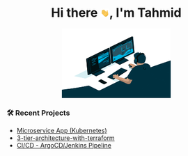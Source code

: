 <h1 align="center">Hi there <img width="20" src="https://github.com/1999AZZAR/1999AZZAR/blob/main/resources/img/waving.gif">, I'm Tahmid</h1>

<p align="center">
  <img align="center" alt="GIF" src="coding.gif?raw=true" width="250" height="160" />
</p>

### 🛠 Recent Projects
- [Microservice App (Kubernetes)](https://github.com/Tahmidur22/kube_microservices)
- [3-tier-architecture-with-terraform](https://github.com/Tahmidur22/azure-terraform)
- [CI/CD - ArgoCD/Jenkins Pipeline](https://github.com/Tahmidur22/react-django-app)
